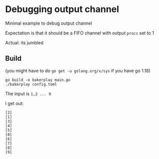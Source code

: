 # Debugging output channel

Minimal example to debug output channel

Expectation is that it should be a FIFO channel with output `procs` set to 1

Actual: its jumbled

## Build

(you might have to do `go get -u golang.org/x/sys` if you have go 1.18)

```shell
go build -o bakerplay main.go 
./bakerplay config.toml
```

The input is `1,2 ... 9`

I get out: 


``` shell
[2]
[1]
[3]
[4]
[5]
[0]
[6]
[7]
[8]
[9]
```
